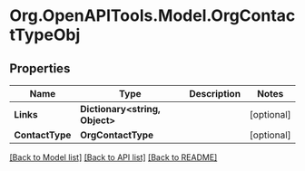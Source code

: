 # Org.OpenAPITools.Model.OrgContactTypeObj

## Properties

Name | Type | Description | Notes
------------ | ------------- | ------------- | -------------
**Links** | **Dictionary&lt;string, Object&gt;** |  | [optional] 
**ContactType** | **OrgContactType** |  | [optional] 

[[Back to Model list]](../README.md#documentation-for-models) [[Back to API list]](../README.md#documentation-for-api-endpoints) [[Back to README]](../README.md)

